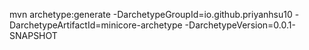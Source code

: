 mvn archetype:generate -DarchetypeGroupId=io.github.priyanhsu10 -DarchetypeArtifactId=minicore-archetype -DarchetypeVersion=0.0.1-SNAPSHOT
